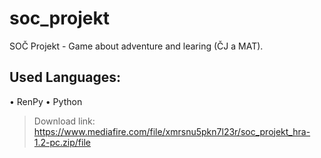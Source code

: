 # soc_projekt
SOČ Projekt - Game about adventure and learing (ČJ a MAT).
## Used Languages:
• RenPy
• Python
>Download link: https://www.mediafire.com/file/xmrsnu5pkn7l23r/soc_projekt_hra-1.2-pc.zip/file  
